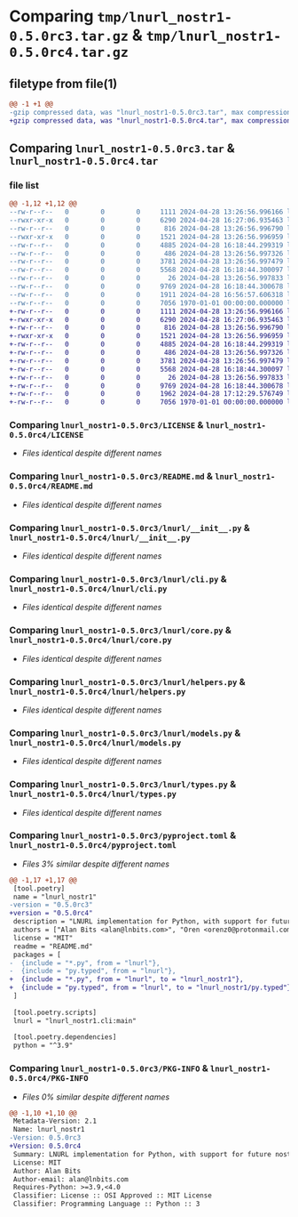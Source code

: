 # Comparing `tmp/lnurl_nostr1-0.5.0rc3.tar.gz` & `tmp/lnurl_nostr1-0.5.0rc4.tar.gz`

## filetype from file(1)

```diff
@@ -1 +1 @@
-gzip compressed data, was "lnurl_nostr1-0.5.0rc3.tar", max compression
+gzip compressed data, was "lnurl_nostr1-0.5.0rc4.tar", max compression
```

## Comparing `lnurl_nostr1-0.5.0rc3.tar` & `lnurl_nostr1-0.5.0rc4.tar`

### file list

```diff
@@ -1,12 +1,12 @@
--rw-r--r--   0        0        0     1111 2024-04-28 13:26:56.996166 lnurl_nostr1-0.5.0rc3/LICENSE
--rwxr-xr-x   0        0        0     6290 2024-04-28 16:27:06.935463 lnurl_nostr1-0.5.0rc3/README.md
--rw-r--r--   0        0        0      816 2024-04-28 13:26:56.996790 lnurl_nostr1-0.5.0rc3/lnurl/__init__.py
--rwxr-xr-x   0        0        0     1521 2024-04-28 13:26:56.996959 lnurl_nostr1-0.5.0rc3/lnurl/cli.py
--rw-r--r--   0        0        0     4885 2024-04-28 16:18:44.299319 lnurl_nostr1-0.5.0rc3/lnurl/core.py
--rw-r--r--   0        0        0      486 2024-04-28 13:26:56.997326 lnurl_nostr1-0.5.0rc3/lnurl/exceptions.py
--rw-r--r--   0        0        0     3781 2024-04-28 13:26:56.997479 lnurl_nostr1-0.5.0rc3/lnurl/helpers.py
--rw-r--r--   0        0        0     5568 2024-04-28 16:18:44.300097 lnurl_nostr1-0.5.0rc3/lnurl/models.py
--rw-r--r--   0        0        0       26 2024-04-28 13:26:56.997833 lnurl_nostr1-0.5.0rc3/lnurl/py.typed
--rw-r--r--   0        0        0     9769 2024-04-28 16:18:44.300678 lnurl_nostr1-0.5.0rc3/lnurl/types.py
--rw-r--r--   0        0        0     1911 2024-04-28 16:56:57.606318 lnurl_nostr1-0.5.0rc3/pyproject.toml
--rw-r--r--   0        0        0     7056 1970-01-01 00:00:00.000000 lnurl_nostr1-0.5.0rc3/PKG-INFO
+-rw-r--r--   0        0        0     1111 2024-04-28 13:26:56.996166 lnurl_nostr1-0.5.0rc4/LICENSE
+-rwxr-xr-x   0        0        0     6290 2024-04-28 16:27:06.935463 lnurl_nostr1-0.5.0rc4/README.md
+-rw-r--r--   0        0        0      816 2024-04-28 13:26:56.996790 lnurl_nostr1-0.5.0rc4/lnurl/__init__.py
+-rwxr-xr-x   0        0        0     1521 2024-04-28 13:26:56.996959 lnurl_nostr1-0.5.0rc4/lnurl/cli.py
+-rw-r--r--   0        0        0     4885 2024-04-28 16:18:44.299319 lnurl_nostr1-0.5.0rc4/lnurl/core.py
+-rw-r--r--   0        0        0      486 2024-04-28 13:26:56.997326 lnurl_nostr1-0.5.0rc4/lnurl/exceptions.py
+-rw-r--r--   0        0        0     3781 2024-04-28 13:26:56.997479 lnurl_nostr1-0.5.0rc4/lnurl/helpers.py
+-rw-r--r--   0        0        0     5568 2024-04-28 16:18:44.300097 lnurl_nostr1-0.5.0rc4/lnurl/models.py
+-rw-r--r--   0        0        0       26 2024-04-28 13:26:56.997833 lnurl_nostr1-0.5.0rc4/lnurl/py.typed
+-rw-r--r--   0        0        0     9769 2024-04-28 16:18:44.300678 lnurl_nostr1-0.5.0rc4/lnurl/types.py
+-rw-r--r--   0        0        0     1962 2024-04-28 17:12:29.576749 lnurl_nostr1-0.5.0rc4/pyproject.toml
+-rw-r--r--   0        0        0     7056 1970-01-01 00:00:00.000000 lnurl_nostr1-0.5.0rc4/PKG-INFO
```

### Comparing `lnurl_nostr1-0.5.0rc3/LICENSE` & `lnurl_nostr1-0.5.0rc4/LICENSE`

 * *Files identical despite different names*

### Comparing `lnurl_nostr1-0.5.0rc3/README.md` & `lnurl_nostr1-0.5.0rc4/README.md`

 * *Files identical despite different names*

### Comparing `lnurl_nostr1-0.5.0rc3/lnurl/__init__.py` & `lnurl_nostr1-0.5.0rc4/lnurl/__init__.py`

 * *Files identical despite different names*

### Comparing `lnurl_nostr1-0.5.0rc3/lnurl/cli.py` & `lnurl_nostr1-0.5.0rc4/lnurl/cli.py`

 * *Files identical despite different names*

### Comparing `lnurl_nostr1-0.5.0rc3/lnurl/core.py` & `lnurl_nostr1-0.5.0rc4/lnurl/core.py`

 * *Files identical despite different names*

### Comparing `lnurl_nostr1-0.5.0rc3/lnurl/helpers.py` & `lnurl_nostr1-0.5.0rc4/lnurl/helpers.py`

 * *Files identical despite different names*

### Comparing `lnurl_nostr1-0.5.0rc3/lnurl/models.py` & `lnurl_nostr1-0.5.0rc4/lnurl/models.py`

 * *Files identical despite different names*

### Comparing `lnurl_nostr1-0.5.0rc3/lnurl/types.py` & `lnurl_nostr1-0.5.0rc4/lnurl/types.py`

 * *Files identical despite different names*

### Comparing `lnurl_nostr1-0.5.0rc3/pyproject.toml` & `lnurl_nostr1-0.5.0rc4/pyproject.toml`

 * *Files 3% similar despite different names*

```diff
@@ -1,17 +1,17 @@
 [tool.poetry]
 name = "lnurl_nostr1"
-version = "0.5.0rc3"
+version = "0.5.0rc4"
 description = "LNURL implementation for Python, with support for future nostr1 protocol."
 authors = ["Alan Bits <alan@lnbits.com>", "Oren <orenz0@protonmail.com>"]
 license = "MIT"
 readme = "README.md"
 packages = [
-  {include = "*.py", from = "lnurl"},
-  {include = "py.typed", from = "lnurl"},
+  {include = "*.py", from = "lnurl", to = "lnurl_nostr1"},
+  {include = "py.typed", from = "lnurl", to = "lnurl_nostr1/py.typed"},
 ]
 
 [tool.poetry.scripts]
 lnurl = "lnurl_nostr1.cli:main"
 
 [tool.poetry.dependencies]
 python = "^3.9"
```

### Comparing `lnurl_nostr1-0.5.0rc3/PKG-INFO` & `lnurl_nostr1-0.5.0rc4/PKG-INFO`

 * *Files 0% similar despite different names*

```diff
@@ -1,10 +1,10 @@
 Metadata-Version: 2.1
 Name: lnurl_nostr1
-Version: 0.5.0rc3
+Version: 0.5.0rc4
 Summary: LNURL implementation for Python, with support for future nostr1 protocol.
 License: MIT
 Author: Alan Bits
 Author-email: alan@lnbits.com
 Requires-Python: >=3.9,<4.0
 Classifier: License :: OSI Approved :: MIT License
 Classifier: Programming Language :: Python :: 3
```

